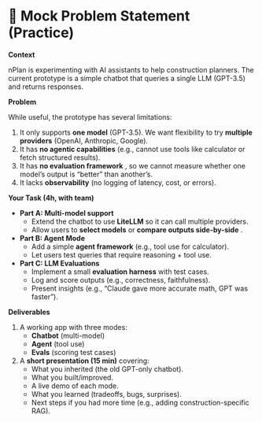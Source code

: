 # 📝 Mock Problem Statement (Practice)

**Context**

nPlan is experimenting with AI assistants to help construction planners. The current prototype is a simple chatbot that queries a single LLM (GPT-3.5) and returns responses.

**Problem**

While useful, the prototype has several limitations:

1. It only supports **one model** (GPT-3.5). We want flexibility to try **multiple providers** (OpenAI, Anthropic, Google).
2. It has **no agentic capabilities** (e.g., cannot use tools like calculator or fetch structured results).
3. It has  **no evaluation framework** , so we cannot measure whether one model’s output is “better” than another’s.
4. It lacks **observability** (no logging of latency, cost, or errors).

**Your Task (4h, with team)**

* **Part A: Multi-model support**
  * Extend the chatbot to use **LiteLLM** so it can call multiple providers.
  * Allow users to **select models** or  **compare outputs side-by-side** .
* **Part B: Agent Mode**
  * Add a simple **agent framework** (e.g., tool use for calculator).
  * Let users test queries that require reasoning + tool use.
* **Part C: LLM Evaluations**
  * Implement a small **evaluation harness** with test cases.
  * Log and score outputs (e.g., correctness, faithfulness).
  * Present insights (e.g., “Claude gave more accurate math, GPT was faster”).

**Deliverables**

1. A working app with three modes:
   * **Chatbot** (multi-model)
   * **Agent** (tool use)
   * **Evals** (scoring test cases)
2. A **short presentation (15 min)** covering:
   * What you inherited (the old GPT-only chatbot).
   * What you built/improved.
   * A live demo of each mode.
   * What you learned (tradeoffs, bugs, surprises).
   * Next steps if you had more time (e.g., adding construction-specific RAG).
